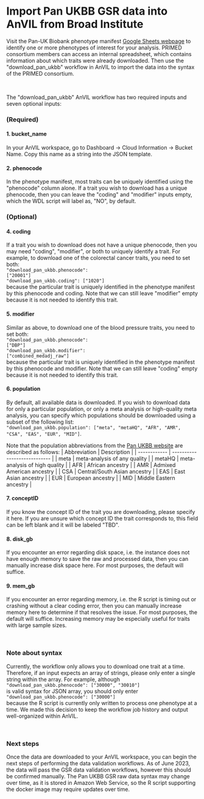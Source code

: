 # Import Pan UKBB GSR data into AnVIL from Broad Institute

Visit the Pan-UK Biobank phenotype manifest [Google Sheets webpage](https://docs.google.com/spreadsheets/d/1AeeADtT0U1AukliiNyiVzVRdLYPkTbruQSk38DeutU8/edit#gid=1450719288) to identify one or more phenotypes of interest for your analysis. PRIMED consortium members can access an internal spreadsheet, which contains information about which traits were already downloaded. Then use the "download_pan_ukbb" workflow in AnVIL to import the data into the syntax of the PRIMED consortium.

<br/>

The "download_pan_ukbb" AnVIL workflow has two required inputs and seven optional inputs:

### (Required)

#### 1. bucket_name

In your AnVIL workspace, go to Dashboard &rarr; Cloud Information &rarr; Bucket Name. Copy this name as a string into the JSON template.

#### 2. phenocode

In the phenotype manifest, most traits can be uniquely identified using the "phenocode" column alone. If a trait you wish to download has a unique phenocode, then you can leave the "coding" and "modifier" inputs empty, which the WDL script will label as, "NO", by default.

### (Optional)

#### 4. coding

If a trait you wish to download does not have a unique phenocode, then you may need "coding", "modifier", or both to uniquely identify a trait. For example, to download one of the colorectal cancer traits, you need to set both: <br/>
<code>"download_pan_ukbb.phenocode": ["20001"]</code> <br/>
<code>"download_pan_ukbb.coding": ["1020"]</code> <br/>
because the particular trait is uniquely identified in the phenotype manifest by this phenocode and coding. Note that we can still leave "modifier" empty because it is not needed to identify this trait.

#### 5. modifier

Similar as above, to download one of the blood pressure traits, you need to set both: <br/>
<code>"download_pan_ukbb.phenocode": ["DBP"]</code> <br/>
<code>"download_pan_ukbb.modifier": ["combined_medadj_raw"]</code> <br/>
because the particular trait is uniquely identified in the phenotype manifest by this phenocode and modifier. Note that we can still leave "coding" empty because it is not needed to identify this trait.

#### 6. population

By default, all available data is downloaded. If you wish to download data for only a particular population, or only a meta analysis or high-quality meta analysis, you can specify which populations should be downloaded using a subset of the following list: <br/>
<code>"download_pan_ukbb.population": ["meta", "metaHQ", "AFR", "AMR", "CSA", "EAS", "EUR", "MID"]</code>.

Note that the population abbreviations from the [Pan UKBB website](https://pan.ukbb.broadinstitute.org/docs/technical-overview) are described as follows:
| Abbreviation | Description                   |
| ------------ | ----------------------------  |
| meta         | meta-analysis of any quality  |
| metaHQ       | meta-analysis of high quality |
| AFR          | African ancestry              |
| AMR          | Admixed American ancestry     |
| CSA          | Central/South Asian ancestry  |
| EAS          | East Asian ancestry           |
| EUR          | European ancestry             |
| MID          | Middle Eastern ancestry       |

#### 7. conceptID

If you know the concept ID of the trait you are downloading, please specify it here. If you are unsure which concept ID the trait corresponds to, this field can be left blank and it will be labeled "TBD".

#### 8. disk_gb

If you encounter an error regarding disk space, i.e. the instance does not have enough memory to save the raw and processed data, then you can manually increase disk space here. For most purposes, the default will suffice.

#### 9. mem_gb

If you encounter an error regarding memory, i.e. the R script is timing out or crashing without a clear coding error, then you can manually increase memory here to determine if that resolves the issue. For most purposes, the default will suffice. Increasing memory may be especially useful for traits with large sample sizes.

<br/>

### Note about syntax
Currently, the workflow only allows you to download one trait at a time. Therefore, if an input expects an array of strings, please only enter a single string within the array. For example, although <code>"download_pan_ukbb.phenocode": ["30000", "30010"]</code> <br/> is valid syntax for JSON array, you should only enter <code>"download_pan_ukbb.phenocode": ["30000"]</code> <br/> because the R script is currently only written to process one phenotype at a time. We made this decision to keep the workflow job history and output well-organized within AnVIL.

<br/>

### Next steps

Once the data are downloaded to your AnVIL workspace, you can begin the next steps of performing the data validation workflows. As of June 2023, the data will pass the GSR data validation workflows, however this should be confirmed manually. The Pan UKBB GSR raw data syntax may change over time, as it is stored in Amazon Web Service, so the R script supporting the docker image may require updates over time.
